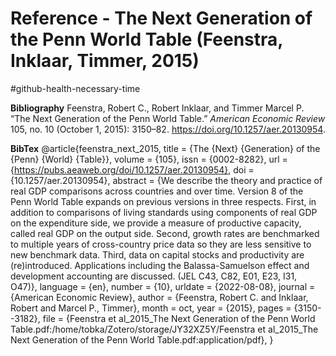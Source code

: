 # Reference - The Next Generation of the Penn World Table (Feenstra, Inklaar, Timmer, 2015)
#github-health-necessary-time

**Bibliography**
Feenstra, Robert C., Robert Inklaar, and Timmer Marcel P. “The Next Generation of the Penn World Table.” _American Economic Review_ 105, no. 10 (October 1, 2015): 3150–82. https://doi.org/10.1257/aer.20130954.


**BibTex**
@article{feenstra_next_2015,
	title = {The {Next} {Generation} of the {Penn} {World} {Table}},
	volume = {105},
	issn = {0002-8282},
	url = {https://pubs.aeaweb.org/doi/10.1257/aer.20130954},
	doi = {10.1257/aer.20130954},
	abstract = {We describe the theory and practice of real GDP comparisons across countries and over time. Version 8 of the Penn World Table expands on previous versions in three respects. First, in addition to comparisons of living standards using components of real GDP on the expenditure side, we provide a measure of productive capacity, called real GDP on the output side. Second, growth rates are benchmarked to multiple years of cross-country price data so they are less sensitive to new benchmark data. Third, data on capital stocks and productivity are (re)introduced. Applications including the Balassa-Samuelson effect and development accounting are discussed. (JEL C43, C82, E01, E23, I31, O47)},
	language = {en},
	number = {10},
	urldate = {2022-08-08},
	journal = {American Economic Review},
	author = {Feenstra, Robert C. and Inklaar, Robert and Marcel P., Timmer},
	month = oct,
	year = {2015},
	pages = {3150--3182},
	file = {Feenstra et al_2015_The Next Generation of the Penn World Table.pdf:/home/tobka/Zotero/storage/JY32XZ5Y/Feenstra et al_2015_The Next Generation of the Penn World Table.pdf:application/pdf},
}